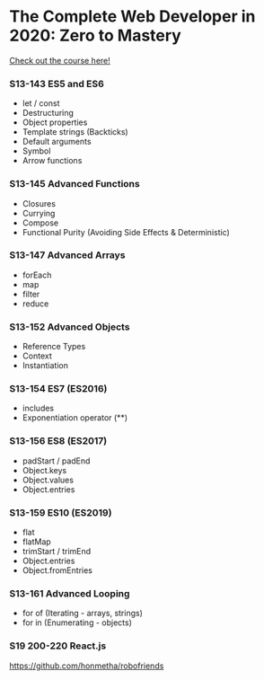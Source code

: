 # The Complete Web Developer in 2020: Zero to Mastery
[Check out the course here!](https://www.udemy.com/course/the-complete-web-developer-zero-to-mastery/)

### S13-143 ES5 and ES6
- let / const
- Destructuring
- Object properties
- Template strings (Backticks)
- Default arguments
- Symbol
- Arrow functions

### S13-145 Advanced Functions
- Closures
- Currying
- Compose
- Functional Purity (Avoiding Side Effects & Deterministic)

### S13-147 Advanced Arrays
- forEach
- map
- filter
- reduce

### S13-152 Advanced Objects
- Reference Types
- Context
- Instantiation

### S13-154 ES7 (ES2016)
- includes
- Exponentiation operator (**)

### S13-156 ES8 (ES2017)
- padStart / padEnd
- Object.keys
- Object.values
- Object.entries

### S13-159 ES10 (ES2019)
- flat
- flatMap
- trimStart / trimEnd
- Object.entries
- Object.fromEntries

### S13-161 Advanced Looping
- for of (Iterating - arrays, strings)
- for in (Enumerating - objects)

### S19 200-220 React.js
https://github.com/honmetha/robofriends
